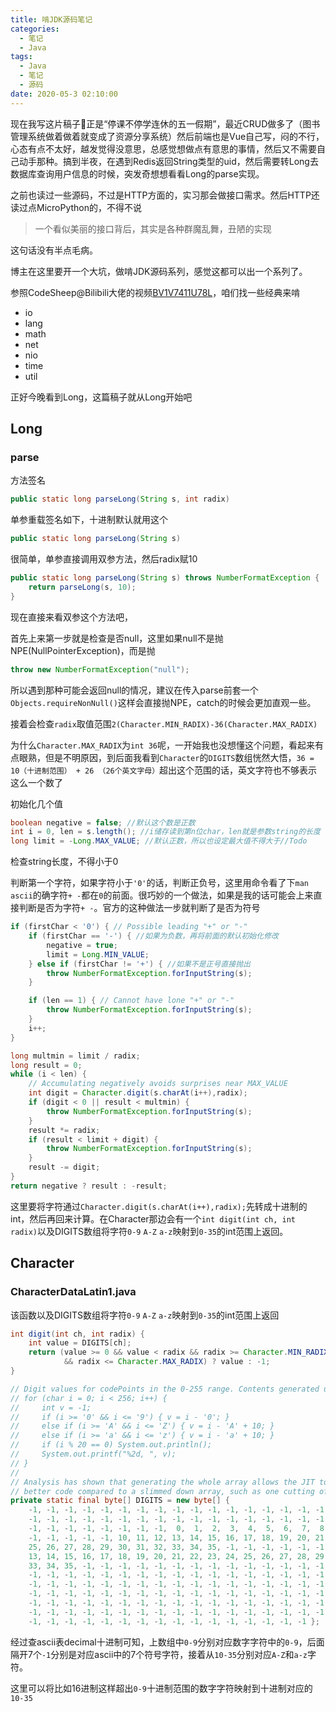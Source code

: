 ```yaml
---
title: 啃JDK源码笔记
categories:
  - 笔记
  - Java
tags:
  - Java
  - 笔记
  - 源码
date: 2020-05-3 02:10:00
---
```


现在我写这片稿子正是“停课不停学连休的五一假期”，最近CRUD做多了（图书管理系统做着做着就变成了资源分享系统）然后前端也是Vue自己写，闷的不行，心态有点不太好，越发觉得没意思，总感觉想做点有意思的事情，然后又不需要自己动手那种。搞到半夜，在遇到Redis返回String类型的uid，然后需要转Long去数据库查询用户信息的时候，突发奇想想看看Long的parse实现。

之前也读过一些源码，不过是HTTP方面的，实习那会做接口需求。然后HTTP还读过点MicroPython的，不得不说

> 一个看似美丽的接口背后，其实是各种群魔乱舞，丑陋的实现

这句话没有半点毛病。

博主在这里要开一个大坑，做啃JDK源码系列，感觉这都可以出一个系列了。

参照CodeSheep@Bilibili大佬的视频[BV1V7411U78L](https://www.bilibili.com/video/BV1V7411U78L)，咱们找一些经典来啃

 - io
 - lang
 - math
 - net
 - nio
 - time
 - util

正好今晚看到Long，这篇稿子就从Long开始吧

## Long

### parse

方法签名

```java
public static long parseLong(String s, int radix)
```

单参重载签名如下，十进制默认就用这个

```java
public static long parseLong(String s)
```

很简单，单参直接调用双参方法，然后radix赋10

```java
public static long parseLong(String s) throws NumberFormatException {
    return parseLong(s, 10);
}
```

现在直接来看双参这个方法吧，

首先上来第一步就是检查是否null，这里如果null不是抛NPE(NullPointerException)，而是抛

```java
throw new NumberFormatException("null");
```

所以遇到那种可能会返回null的情况，建议在传入parse前套一个`Objects.requireNonNull()`这样会直接抛NPE，catch的时候会更加直观一些。

接着会检查`radix`取值范围`2(Character.MIN_RADIX)-36(Character.MAX_RADIX)`

为什么`Character.MAX_RADIX`为`int 36`呢，一开始我也没想懂这个问题，看起来有点眼熟，但是不明原因，到后面我看到`Character`的`DIGITS`数组恍然大悟，`36 = 10（十进制范围） + 26 （26个英文字母）`超出这个范围的话，英文字符也不够表示这么一个数了

初始化几个值

```java
boolean negative = false; //默认这个数是正数
int i = 0, len = s.length(); //i储存读到第n位char，len就是参数string的长度
long limit = -Long.MAX_VALUE; //默认正数，所以也设定最大值不得大于//Todo
```

检查string长度，不得小于0

判断第一个字符，如果字符小于`'0'`的话，判断正负号，这里用命令看了下`man ascii`的确字符`+ -`都在`0`的前面。很巧妙的一个做法，如果是我的话可能会上来直接判断是否为字符`+ -`。官方的这种做法一步就判断了是否为符号

```java
if (firstChar < '0') { // Possible leading "+" or "-"
    if (firstChar == '-') { //如果为负数，再将前面的默认初始化修改
        negative = true;
        limit = Long.MIN_VALUE;
    } else if (firstChar != '+') { //如果不是正号直接抛出
        throw NumberFormatException.forInputString(s);
    }

    if (len == 1) { // Cannot have lone "+" or "-"
        throw NumberFormatException.forInputString(s);
    }
    i++;
}
```

```java
long multmin = limit / radix;
long result = 0;
while (i < len) {
    // Accumulating negatively avoids surprises near MAX_VALUE
    int digit = Character.digit(s.charAt(i++),radix);
    if (digit < 0 || result < multmin) {
        throw NumberFormatException.forInputString(s);
    }
    result *= radix;
    if (result < limit + digit) {
        throw NumberFormatException.forInputString(s);
    }
    result -= digit;
}
return negative ? result : -result;
```

这里要将字符通过`Character.digit(s.charAt(i++),radix);`先转成十进制的int，然后再回来计算。在Character那边会有一个`int digit(int ch, int radix)`以及DIGITS数组将字符`0-9` `A-Z` `a-z`映射到`0-35`的int范围上返回。

## Character

### CharacterDataLatin1.java

该函数以及DIGITS数组将字符`0-9` `A-Z` `a-z`映射到`0-35`的int范围上返回

```java
int digit(int ch, int radix) {
    int value = DIGITS[ch];
    return (value >= 0 && value < radix && radix >= Character.MIN_RADIX
            && radix <= Character.MAX_RADIX) ? value : -1;
}
```

```java
// Digit values for codePoints in the 0-255 range. Contents generated using:
// for (char i = 0; i < 256; i++) {
//     int v = -1;
//     if (i >= '0' && i <= '9') { v = i - '0'; } 
//     else if (i >= 'A' && i <= 'Z') { v = i - 'A' + 10; }
//     else if (i >= 'a' && i <= 'z') { v = i - 'a' + 10; }
//     if (i % 20 == 0) System.out.println();
//     System.out.printf("%2d, ", v);
// }
//
// Analysis has shown that generating the whole array allows the JIT to generate
// better code compared to a slimmed down array, such as one cutting off after 'z'
private static final byte[] DIGITS = new byte[] {
    -1, -1, -1, -1, -1, -1, -1, -1, -1, -1, -1, -1, -1, -1, -1, -1, -1, -1, -1, -1,
    -1, -1, -1, -1, -1, -1, -1, -1, -1, -1, -1, -1, -1, -1, -1, -1, -1, -1, -1, -1,
    -1, -1, -1, -1, -1, -1, -1, -1,  0,  1,  2,  3,  4,  5,  6,  7,  8,  9, -1, -1,
    -1, -1, -1, -1, -1, 10, 11, 12, 13, 14, 15, 16, 17, 18, 19, 20, 21, 22, 23, 24,
    25, 26, 27, 28, 29, 30, 31, 32, 33, 34, 35, -1, -1, -1, -1, -1, -1, 10, 11, 12,
    13, 14, 15, 16, 17, 18, 19, 20, 21, 22, 23, 24, 25, 26, 27, 28, 29, 30, 31, 32,
    33, 34, 35, -1, -1, -1, -1, -1, -1, -1, -1, -1, -1, -1, -1, -1, -1, -1, -1, -1,
    -1, -1, -1, -1, -1, -1, -1, -1, -1, -1, -1, -1, -1, -1, -1, -1, -1, -1, -1, -1,
    -1, -1, -1, -1, -1, -1, -1, -1, -1, -1, -1, -1, -1, -1, -1, -1, -1, -1, -1, -1,
    -1, -1, -1, -1, -1, -1, -1, -1, -1, -1, -1, -1, -1, -1, -1, -1, -1, -1, -1, -1,
    -1, -1, -1, -1, -1, -1, -1, -1, -1, -1, -1, -1, -1, -1, -1, -1, -1, -1, -1, -1,
    -1, -1, -1, -1, -1, -1, -1, -1, -1, -1, -1, -1, -1, -1, -1, -1, -1, -1, -1, -1,
    -1, -1, -1, -1, -1, -1, -1, -1, -1, -1, -1, -1, -1, -1, -1, -1 };
```

经过查ascii表decimal十进制可知，上数组中`0-9`分别对应数字字符中的`0-9`，后面隔开7个`-1`分别是对应ascii中的7个符号字符，接着从`10-35`分别对应`A-Z`和`a-z`字符。

这里可以将比如16进制这样超出`0-9`十进制范围的数字字符映射到十进制对应的`10-35`
